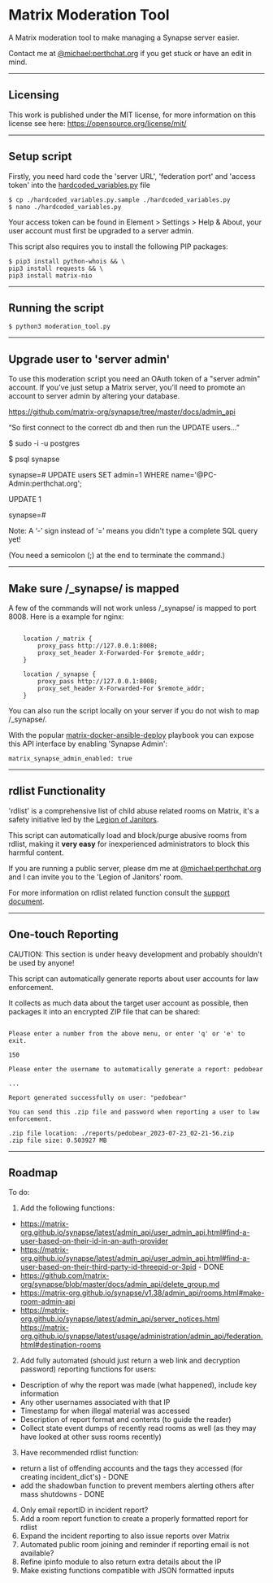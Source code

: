 
# Matrix Moderation Tool

A Matrix moderation tool to make managing a Synapse server easier.

Contact me at [@michael:perthchat.org](https://matrix.to/#/@michael:perthchat.org) if you get stuck or have an edit in mind.


***
## Licensing

This work is published under the MIT license, for more information on this license see here: https://opensource.org/license/mit/


***
## Setup script

Firstly, you need hard code the 'server URL', 'federation port' and 'access token' into the [hardcoded_variables.py](./hardcoded_variables.py) file 
```
$ cp ./hardcoded_variables.py.sample ./hardcoded_variables.py
$ nano ./hardcoded_variables.py
```

Your access token can be found in Element > Settings > Help & About, your user account must first be upgraded to a server admin.

This script also requires you to install the following PIP packages:
```
$ pip3 install python-whois && \
pip3 install requests && \
pip3 install matrix-nio
```

***
## Running the script

`$ python3 moderation_tool.py`


***
## Upgrade user to 'server admin'

To use this moderation script you need an OAuth token of a "server admin" account. If you've just setup a Matrix server, you'll need to promote an account to server admin by altering your database.

https://github.com/matrix-org/synapse/tree/master/docs/admin_api

“So first connect to the correct db and then run the UPDATE users...”

$ sudo -i -u postgres

$ psql synapse

synapse=# UPDATE users SET admin=1 WHERE name='@PC-Admin:perthchat.org';

UPDATE 1

synapse=# 

Note: A ‘-’ sign instead of ‘=’ means you didn't type a complete SQL query yet!

(You need a semicolon (;) at the end to terminate the command.)


***
## Make sure /_synapse/ is mapped

A few of the commands will not work unless /_synapse/ is mapped to port 8008. Here is a example for nginx:

```

    location /_matrix {
        proxy_pass http://127.0.0.1:8008;
        proxy_set_header X-Forwarded-For $remote_addr;
    }

    location /_synapse {
        proxy_pass http://127.0.0.1:8008;
        proxy_set_header X-Forwarded-For $remote_addr;
    }

```

You can also run the script locally on your server if you do not wish to map /_synapse/.

With the popular [matrix-docker-ansible-deploy](https://github.com/spantaleev/matrix-docker-ansible-deploy) playbook you can expose this API interface by enabling 'Synapse Admin':

`matrix_synapse_admin_enabled: true`


***
## rdlist Functionality

'rdlist' is a comprehensive list of child abuse related rooms on Matrix, it's a safety initiative led by the [Legion of Janitors](https://matrix.to/#/#janitors:glowers.club).

This script can automatically load and block/purge abusive rooms from rdlist, making it **very easy** for inexperienced administrators to block this harmful content.

If you are running a public server, please dm me at [@michael:perthchat.org](https://matrix.to/#/@michael:perthchat.org) and I can invite you to the 'Legion of Janitors' room.

For more information on rdlist related function consult the [support document](./docs/rdlist_functions.md).


***
## One-touch Reporting

CAUTION: This section is under heavy development and probably shouldn't be used by anyone!

This script can automatically generate reports about user accounts for law enforcement.

It collects as much data about the target user account as possible, then packages it into an encrypted ZIP file that can be shared:
```

Please enter a number from the above menu, or enter 'q' or 'e' to exit.

150

Please enter the username to automatically generate a report: pedobear

...

Report generated successfully on user: "pedobear"

You can send this .zip file and password when reporting a user to law enforcement.

.zip file location: ./reports/pedobear_2023-07-23_02-21-56.zip
.zip file size: 0.503927 MB
```


***
## Roadmap

To do:
1) Add the following functions:
- https://matrix-org.github.io/synapse/latest/admin_api/user_admin_api.html#find-a-user-based-on-their-id-in-an-auth-provider
- https://matrix-org.github.io/synapse/latest/admin_api/user_admin_api.html#find-a-user-based-on-their-third-party-id-threepid-or-3pid - DONE
- https://github.com/matrix-org/synapse/blob/master/docs/admin_api/delete_group.md
- https://matrix-org.github.io/synapse/v1.38/admin_api/rooms.html#make-room-admin-api
- https://matrix-org.github.io/synapse/latest/admin_api/server_notices.html
https://matrix-org.github.io/synapse/latest/usage/administration/admin_api/federation.html#destination-rooms
2) Add fully automated (should just return a web link and decryption password) reporting functions for users:
- Description of why the report was made (what happened), include key information
- Any other usernames associated with that IP
- Timestamp for when illegal material was accessed
- Description of report format and contents (to guide the reader)
- Collect state event dumps of recently read rooms as well (as they may have looked at other suss rooms recently)
3) Have recommended rdlist function:
- return a list of offending accounts and the tags they accessed (for creating incident_dict's) - DONE
- add the shadowban function to prevent members alerting others after mass shutdowns - DONE
4) Only email reportID in incident report?
5) Add a room report function to create a properly formatted report for rdlist
6) Expand the incident reporting to also issue reports over Matrix
7) Automated public room joining and reminder if reporting email is not available?
8) Refine ipinfo module to also return extra details about the IP
9) Make existing functions compatible with JSON formatted inputs
